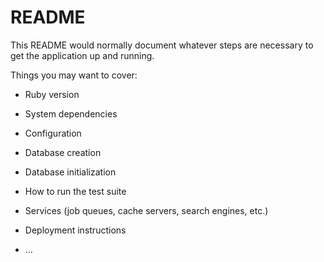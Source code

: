# README

This README would normally document whatever steps are necessary to get the
application up and running.

Things you may want to cover:


* Ruby version

* System dependencies

* Configuration


* Database creation

* Database initialization

* How to run the test suite

* Services (job queues, cache servers, search engines, etc.)

* Deployment instructions

* ...
